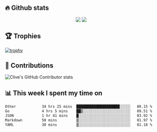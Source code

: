 ## &#128293; Github stats

<!-- GitHub Readme Streak Stats - https://github.com/DenverCoder1/github-readme-streak-stats -->
<p align="center">

<picture>
  <source 
    srcset="https://github-readme-stats.vercel.app/api?username=clivewalkden&count_private=true&show_icons=true&theme=darcula"
    media="(prefers-color-scheme: dark)"
  />
  <source
    srcset="https://github-readme-stats.vercel.app/api?username=clivewalkden&count_private=true&show_icons=true&theme=calm"
    media="(prefers-color-scheme: light), (prefers-color-scheme: no-preference)"
  />
  <img src="https://github-readme-stats.vercel.app/api?username=clivewalkden&count_private=true&show_icons=true&theme=darcula" />
</picture>

<a href="https://git.io/streak-stats" target="_blank">
  <img src="http://github-readme-streak-stats.herokuapp.com?user=clivewalkden&theme=darcula&date_format=j%20M%5B%20Y%5D" />
</a>

</p>

## &#127942; Trophies
[![trophy](https://github-profile-trophy.vercel.app/?username=clivewalkden&theme=onedark)](https://github.com/clivewalkden/github-profile-trophy)

## &#129309; Contributions
![Clive's GitHub Contributor stats](https://github-contributor-stats.vercel.app/api?username=clivewalkden)

## &#128202; This week I spent my time on
<!--START_SECTION:waka-->

```txt
Other            34 hrs 25 mins  ████████████████████░░░░░   80.15 %
Go               4 hrs 5 mins    ██▒░░░░░░░░░░░░░░░░░░░░░░   09.51 %
JSON             1 hr 41 mins    █░░░░░░░░░░░░░░░░░░░░░░░░   03.92 %
Markdown         50 mins         ▒░░░░░░░░░░░░░░░░░░░░░░░░   01.97 %
YAML             30 mins         ▒░░░░░░░░░░░░░░░░░░░░░░░░   01.18 %
```

<!--END_SECTION:waka-->
